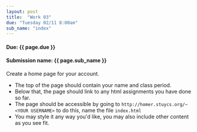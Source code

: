 ```yaml
---
layout: post
title:  "Work 03"
due: "Tuesday 02/11 8:00am"
sub_name: "index"
---
```


#### Due: {{ page.due }}

#### Submission name: {{ page.sub_name }}

Create a home page for your account.
  * The top of the page should contain your name and class period.
  * Below that, the page should link to any html assignments you have done so far.
  * The page should be accessible by going to `http://homer.stuycs.org/~<YOUR USERNAME>`
to do this, name the file `index.html`
  * You may style it any way you'd like, you may also include other content as you see fit.
